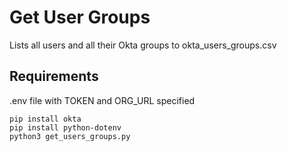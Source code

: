 # Get User Groups

Lists all users and all their Okta groups to okta_users_groups.csv 

## Requirements
.env file with TOKEN and ORG_URL specified 
```
pip install okta
pip install python-dotenv
python3 get_users_groups.py
```
